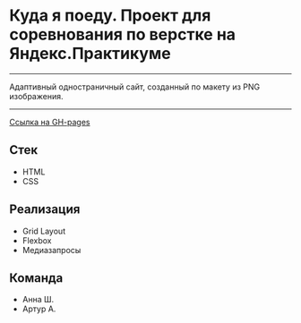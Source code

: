 # Куда я поеду. Проект для соревнования по верстке на Яндекс.Практикуме

---

Адаптивный одностраничный сайт, созданный по макету из PNG изображения.

---
[Ссылка на GH-pages](https://yapractice.github.io/project/index.html)

## Стек

- HTML
- CSS

## Реализация

- Grid Layout
- Flexbox
- Медиазапросы

## Команда
- Анна Ш.
- Артур А.
